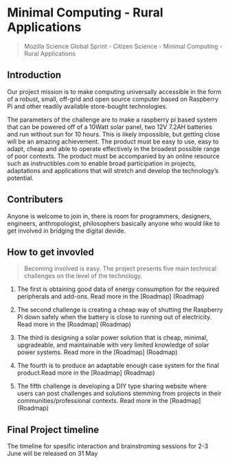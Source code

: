 # Minimal Computing - Rural Applications 
> Mozilla Science Global Sprint - Citizen Science - Minimal Computing - Rural Applications

## Introduction

Our project mission is to make computing universally accessible in the form of a robust, small, off-grid and open source computer based on Raspberry Pi and other readily available store-bought technologies.  

The parameters of the challenge are to make a raspberry pi based system that can be powered off of a 10Watt solar panel, two 12V 7.2AH batteries and run without sun for 10 hours.  This is likely impossible, but getting close will be an amazing achievement.  The product must be easy to use, easy to adapt, cheap and able to operate effectively in the broadest possible range of poor contexts.  The product must be accompanied by an online resource such as instructibles.com to enable broad participation in projects, adaptations and applications that will stretch and develop the technology’s potential.

## Contributers
Anyone is welcome to join in, there is room for programmers, designers, engineers, anthropologist, philosophers basically anyone who would like to get involved in bridging the digital devide.

## How to get invovled

> Becoming involved is easy.  The project presents five main technical challenges on the level of the technology.

1) The first is obtaining good data of energy consumption for the required peripherals and add-ons. Read more in the [Roadmap] (Roadmap) 

2) The second challenge is creating a cheap way of shutting the Raspberry Pi down safely when the battery is close to running out of electricity. Read more in the [Roadmap] (Roadmap) 

3) The third is designing a solar power solution that is cheap, minimal, upgradeable, and maintainable with very limited knowledge of solar power systems. Read more in the [Roadmap] (Roadmap) 

4) The fourth is to produce an adaptable enough case system for the final product.Read more in the [Roadmap] (Roadmap) 

5) The fifth challenge is developing a DIY type sharing website where users can post challenges and solutions stemming from projects in their communities/professional contexts.  Read more in the [Roadmap] (Roadmap) 

## Final Project timeline
The timeline for spesific interaction and brainstroming sessions for 2-3 June will be released on 31 May


